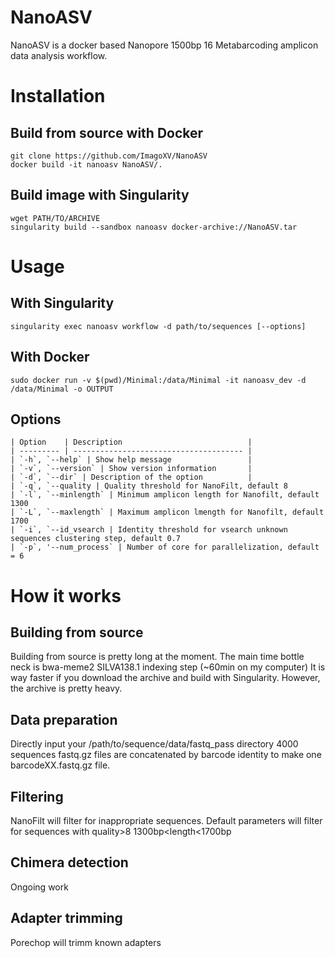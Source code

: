 # NanoASV
NanoASV is a docker based Nanopore 1500bp 16 Metabarcoding amplicon data analysis workflow. 


# Installation
## Build from source with Docker
```
git clone https://github.com/ImagoXV/NanoASV
docker build -it nanoasv NanoASV/.
```


## Build image with Singularity
```
wget PATH/TO/ARCHIVE
singularity build --sandbox nanoasv docker-archive://NanoASV.tar
```
# Usage
## With Singularity
```
singularity exec nanoasv workflow -d path/to/sequences [--options]
```
## With Docker
```
sudo docker run -v $(pwd)/Minimal:/data/Minimal -it nanoasv_dev -d /data/Minimal -o OUTPUT
```
## Options
```
| Option    | Description                            |
| --------- | -------------------------------------- |
| `-h`, `--help` | Show help message                 |
| `-v`, `--version` | Show version information       |
| `-d`, `--dir` | Description of the option          |
| `-q`, `--quality | Quality threshold for NanoFilt, default 8
| `-l`, `--minlength` | Minimum amplicon length for Nanofilt, default 1300
| `-L`, `--maxlength` | Maximum amplicon lmength for Nanofilt, default 1700
| `-i`, `--id_vsearch | Identity threshold for vsearch unknown sequences clustering step, default 0.7
| `-p`, '--num_process` | Number of core for parallelization, default = 6
```



# How it works 

## Building from source

Building from source is pretty long at the moment.
The main time bottle neck is bwa-meme2 SILVA138.1 indexing step (~60min on my computer)
It is way faster if you download the archive and build with Singularity. However, the archive is pretty heavy. 

## Data preparation
Directly input your /path/to/sequence/data/fastq_pass directory 
4000 sequences fastq.gz files are concatenated by barcode identity to make one barcodeXX.fastq.gz file.

## Filtering
NanoFilt will filter for inappropriate sequences. 
Default parameters will filter for sequences with quality>8 1300bp<length<1700bp

## Chimera detection
Ongoing work

## Adapter trimming
Porechop will trimm known adapters 
